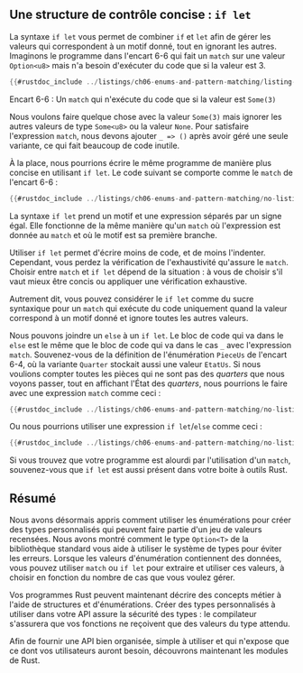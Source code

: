 <!--
## Concise Control Flow with `if let`
-->

## Une structure de contrôle concise : `if let`

<!--
The `if let` syntax lets you combine `if` and `let` into a less verbose way to
handle values that match one pattern while ignoring the rest. Consider the
program in Listing 6-6 that matches on an `Option<u8>` value but only wants to
execute code if the value is 3.
-->

La syntaxe `if let` vous permet de combiner `if` et `let` afin de gérer les
valeurs qui correspondent à un motif donné, tout en ignorant les autres.
Imaginons le programme dans l'encart 6-6 qui fait un `match` sur une valeur
`Option<u8>` mais n'a besoin d'exécuter du code que si la valeur est 3.

<!--
```rust
{{#rustdoc_include ../listings-sources/ch06-enums-and-pattern-matching/listing-06-06/src/main.rs:here}}
```
-->

```rust
{{#rustdoc_include ../listings/ch06-enums-and-pattern-matching/listing-06-06/src/main.rs:here}}
```

<!--
<span class="caption">Listing 6-6: A `match` that only cares about executing
code when the value is `Some(3)`</span>
-->

<span class="caption">Encart 6-6 : Un `match` qui n'exécute du code que si la
valeur est `Some(3)`</span>

<!--
We want to do something with the `Some(3)` match but do nothing with any other
`Some<u8>` value or the `None` value. To satisfy the `match` expression, we
have to add `_ => ()` after processing just one variant, which is a lot of
boilerplate code to add.
-->

Nous voulons faire quelque chose avec la valeur `Some(3)` mais ignorer
les autres valeurs de type `Some<u8>` ou la valeur `None`. Pour satisfaire
l'expression `match`, nous devons ajouter `_ => ()` après avoir géré une seule
variante, ce qui fait beaucoup de code inutile.

<!--
Instead, we could write this in a shorter way using `if let`. The following
code behaves the same as the `match` in Listing 6-6:
-->

À la place, nous pourrions écrire le même programme de manière plus concise en
utilisant `if let`. Le code suivant se comporte comme le `match` de l'encart
6-6 :

<!--
```rust
{{#rustdoc_include ../listings-sources/ch06-enums-and-pattern-matching/no-listing-12-if-let/src/main.rs:here}}
```
-->

```rust
{{#rustdoc_include ../listings/ch06-enums-and-pattern-matching/no-listing-12-if-let/src/main.rs:here}}
```

<!--
The syntax `if let` takes a pattern and an expression separated by an equal
sign. It works the same way as a `match`, where the expression is given to the
`match` and the pattern is its first arm.
-->

La syntaxe `if let` prend un motif et une expression séparés par un signe égal.
Elle fonctionne de la même manière qu'un `match` où l'expression est donnée au
`match` et où le motif est sa première branche.

<!--
Using `if let` means less typing, less indentation, and less boilerplate code.
However, you lose the exhaustive checking that `match` enforces. Choosing
between `match` and `if let` depends on what you’re doing in your particular
situation and whether gaining conciseness is an appropriate trade-off for
losing exhaustive checking.
-->

Utiliser `if let` permet d'écrire moins de code, et de moins l'indenter.
Cependant, vous perdez la vérification de l'exhaustivité qu'assure le `match`.
Choisir entre `match` et `if let` dépend de la situation : à vous de choisir
s'il vaut mieux être concis ou appliquer une vérification exhaustive.

<!--
In other words, you can think of `if let` as syntax sugar for a `match` that
runs code when the value matches one pattern and then ignores all other values.
-->

Autrement dit, vous pouvez considérer le `if let` comme du sucre syntaxique pour
un `match` qui exécute du code uniquement quand la valeur correspond à un motif
donné et ignore toutes les autres valeurs.

<!--
We can include an `else` with an `if let`. The block of code that goes with the
`else` is the same as the block of code that would go with the `_` case in the
`match` expression that is equivalent to the `if let` and `else`. Recall the
`Coin` enum definition in Listing 6-4, where the `Quarter` variant also held a
`UsState` value. If we wanted to count all non-quarter coins we see while also
announcing the state of the quarters, we could do that with a `match`
expression like this:
-->

Nous pouvons joindre un `else` à un `if let`. Le bloc de code qui va dans le
`else` est le même que le bloc de code qui va dans le cas `_` avec l'expression
`match`. Souvenez-vous de la définition de l'énumération `PieceUs` de l'encart
6-4, où la variante `Quarter` stockait aussi une valeur `EtatUs`. Si nous
voulions compter toutes les pièces qui ne sont pas des *quarters* que nous
voyons passer, tout en affichant l'État des *quarters*, nous pourrions le faire
avec une expression `match` comme ceci :

<!--
```rust
{{#rustdoc_include ../listings-sources/ch06-enums-and-pattern-matching/no-listing-13-count-and-announce-match/src/main.rs:here}}
```
-->

```rust
{{#rustdoc_include ../listings/ch06-enums-and-pattern-matching/no-listing-13-count-and-announce-match/src/main.rs:here}}
```

<!--
Or we could use an `if let` and `else` expression like this:
-->

Ou nous pourrions utiliser une expression `if let`/`else` comme ceci :

<!--
```rust
{{#rustdoc_include ../listings-sources/ch06-enums-and-pattern-matching/no-listing-14-count-and-announce-if-let-else/src/main.rs:here}}
```
-->

```rust
{{#rustdoc_include ../listings/ch06-enums-and-pattern-matching/no-listing-14-count-and-announce-if-let-else/src/main.rs:here}}
```

<!--
If you have a situation in which your program has logic that is too verbose to
express using a `match`, remember that `if let` is in your Rust toolbox as well.
-->

Si vous trouvez que votre programme est alourdi par l'utilisation d'un `match`,
souvenez-vous que `if let` est aussi présent dans votre boite à outils Rust.

<!--
## Summary
-->

## Résumé

<!--
We’ve now covered how to use enums to create custom types that can be one of a
set of enumerated values. We’ve shown how the standard library’s `Option<T>`
type helps you use the type system to prevent errors. When enum values have
data inside them, you can use `match` or `if let` to extract and use those
values, depending on how many cases you need to handle.
-->

Nous avons désormais appris comment utiliser les énumérations pour créer des
types personnalisés qui peuvent faire partie d'un jeu de valeurs recensées. Nous
avons montré comment le type `Option<T>` de la bibliothèque standard vous aide
à utiliser le système de types pour éviter les erreurs. Lorsque les valeurs
d'énumération contiennent des données, vous pouvez utiliser `match` ou `if let`
pour extraire et utiliser ces valeurs, à choisir en fonction du nombre de cas
que vous voulez gérer.

<!--
Your Rust programs can now express concepts in your domain using structs and
enums. Creating custom types to use in your API ensures type safety: the
compiler will make certain your functions get only values of the type each
function expects.
-->

Vos programmes Rust peuvent maintenant décrire des concepts métier à l'aide de
structures et d'énumérations. Créer des types personnalisés à utiliser dans
votre API assure la sécurité des types : le compilateur s'assurera que vos
fonctions ne reçoivent que des valeurs du type attendu.

<!--
In order to provide a well-organized API to your users that is straightforward
to use and only exposes exactly what your users will need, let’s now turn to
Rust’s modules.
-->

Afin de fournir une API bien organisée, simple à utiliser et qui n'expose que ce
dont vos utilisateurs auront besoin, découvrons maintenant les modules de Rust.
